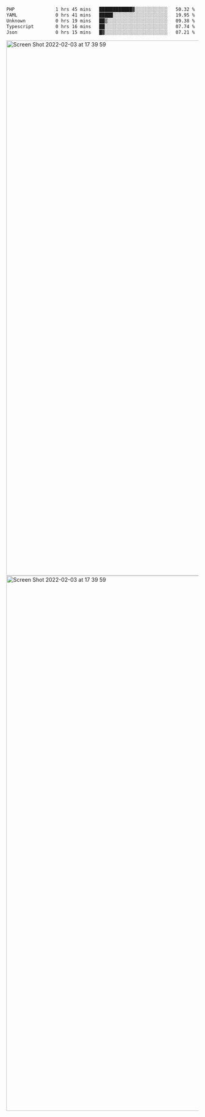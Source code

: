 <!--START_SECTION:waka-->

```txt
PHP               1 hrs 45 mins   ████████████▓░░░░░░░░░░░░   50.32 %
YAML              0 hrs 41 mins   █████░░░░░░░░░░░░░░░░░░░░   19.95 %
Unknown           0 hrs 19 mins   ██▒░░░░░░░░░░░░░░░░░░░░░░   09.38 %
Typescript        0 hrs 16 mins   ██░░░░░░░░░░░░░░░░░░░░░░░   07.74 %
Json              0 hrs 15 mins   █▓░░░░░░░░░░░░░░░░░░░░░░░   07.21 %
```

<!--END_SECTION:waka-->

<img width="1400" alt="Screen Shot 2022-02-03 at 17 39 59" src="https://user-images.githubusercontent.com/45716542/152387304-f2b60485-53a6-4f4b-a818-5cefb1b0c0ae.png">
<img width="1400" alt="Screen Shot 2022-02-03 at 17 39 59" src="https://user-images.githubusercontent.com/45716542/152387273-ea5cdf21-2a45-44da-8bef-00c1763b1d42.png">
